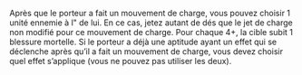 Après que le porteur a fait un
mouvement de charge, vous
pouvez choisir 1 unité ennemie à l"
de lui. En ce cas, jetez autant de dés
que le jet de charge non modifié
pour ce mouvement de charge.
Pour chaque 4+, la cible subit
1 blessure mortelle. Si le porteur a
déjà une aptitude ayant un effet qui
se déclenche après qu’il a fait un
mouvement de charge, vous devez
choisir quel effet s’applique (vous
ne pouvez pas utiliser les deux).
